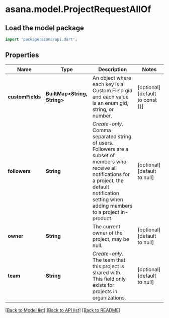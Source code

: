 # asana.model.ProjectRequestAllOf

## Load the model package
```dart
import 'package:asana/api.dart';
```

## Properties
Name | Type | Description | Notes
------------ | ------------- | ------------- | -------------
**customFields** | **BuiltMap&lt;String, String&gt;** | An object where each key is a Custom Field gid and each value is an enum gid, string, or number. | [optional] [default to const {}]
**followers** | **String** | *Create-only*. Comma separated string of users. Followers are a subset of members who receive all notifications for a project, the default notification setting when adding members to a project in-product. | [optional] [default to null]
**owner** | **String** | The current owner of the project, may be null. | [optional] [default to null]
**team** | **String** | *Create-only*. The team that this project is shared with. This field only exists for projects in organizations. | [optional] [default to null]

[[Back to Model list]](../README.md#documentation-for-models) [[Back to API list]](../README.md#documentation-for-api-endpoints) [[Back to README]](../README.md)


